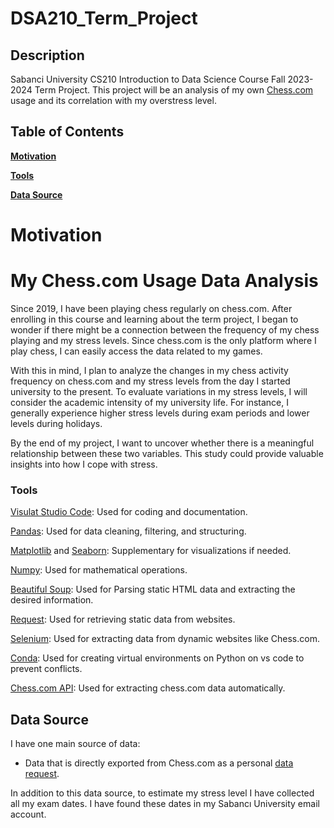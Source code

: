 # DSA210_Term_Project

## Description
Sabanci University CS210 Introduction to Data Science Course Fall 2023-2024 Term Project. This project will be an analysis of my own <a href="https://https://www.chess.com/" target="_blank">Chess.com</a> usage and its correlation with my overstress level.

## Table of Contents
**[Motivation](#motivation)**  

**[Tools](#tools)**  

**[Data Source](#data-source)**  


# Motivation
# My Chess.com Usage Data Analysis
Since 2019, I have been playing chess regularly on chess.com. After enrolling in this course and learning about the term project, I began to wonder if there might be a connection between the frequency of my chess playing and my stress levels. Since chess.com is the only platform where I play chess, I can easily access the data related to my games.

With this in mind, I plan to analyze the changes in my chess activity frequency on chess.com and my stress levels from the day I started university to the present. To evaluate variations in my stress levels, I will consider the academic intensity of my university life. For instance, I generally experience higher stress levels during exam periods and lower levels during holidays.

By the end of my project, I want to uncover whether there is a meaningful relationship between these two variables. This study could provide valuable insights into how I cope with stress.

### Tools

[Visulat Studio Code](https://code.visualstudio.com): Used for coding and documentation.  

[Pandas](https://pandas.pydata.org/): Used for data cleaning, filtering, and structuring.  

[Matplotlib](https://matplotlib.org/) and [Seaborn](https://seaborn.pydata.org/): Supplementary for visualizations if needed.  

[Numpy](https://numpy.org/): Used for mathematical operations.  

[Beautiful Soup](https://www.crummy.com/software/BeautifulSoup/bs4/doc/): Used for Parsing static HTML data and extracting the desired information.

[Request](https://requests.readthedocs.io/en/latest/): Used for retrieving static data from websites.

[Selenium](https://www.selenium.dev/): Used for extracting data from dynamic websites like Chess.com.

[Conda](https://anaconda.org/anaconda/conda): Used for creating virtual environments on Python on vs code to prevent conflicts.

[Chess.com API](https://www.chess.com/club/chess-com-developer-community): Used for extracting chess.com data automatically.

## Data Source

I have one main source of data:

-   Data that is directly exported from Chess.com as a personal [data request](https://www.chess.com/games/archive).


In addition to this data source, to estimate my stress level I have collected all my exam dates. I have found these dates in my Sabancı University email account.


